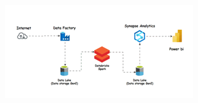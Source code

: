 ![Alt text](https://github.com/bhushankohadkar/tokyo-olympic-azure-datapipeline/blob/main/diagram.gif)
